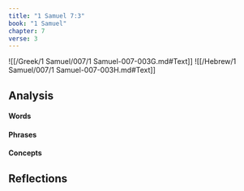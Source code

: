 ```yaml
---
title: "1 Samuel 7:3"
book: "1 Samuel"
chapter: 7
verse: 3
---
```

![[/Greek/1 Samuel/007/1 Samuel-007-003G.md#Text]]
![[/Hebrew/1 Samuel/007/1 Samuel-007-003H.md#Text]]

## Analysis

#### Words

#### Phrases

#### Concepts

## Reflections
